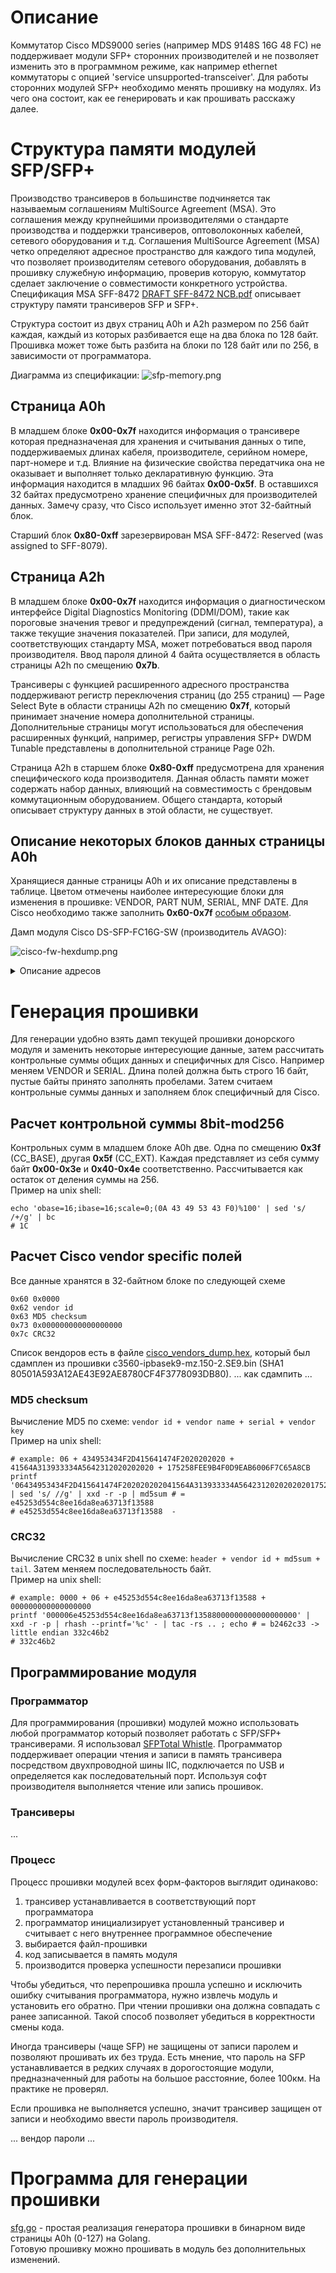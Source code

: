 # Описание
Коммутатор Cisco MDS9000 series (например MDS 9148S 16G 48 FC) не поддерживает модули SFP+ сторонних
производителей и не позволяет изменить это в программном режиме, как например ethernet коммутаторы
с опцией 'service unsupported-transceiver'. Для работы сторонних модулей SFP+ необходимо менять
прошивку на модулях. Из чего она состоит, как ее генерировать и как прошивать расскажу далее.

# Структура памяти модулей SFP/SFP+
Производство трансиверов в большинстве подчиняется так называемым соглашениям MultiSource Agreement (MSA).
Это соглашения между крупнейшими производителями о стандарте производства и поддержки трансиверов, оптоволоконных кабелей,
сетевого оборудования и т.д.
Соглашения MultiSource Agreement (MSA) четко определяют адресное пространство для каждого типа модулей,
что позволяет производителям сетевого оборудования, добавлять в прошивку служебную информацию, проверив которую,
коммутатор сделает заключение о совместимости конкретного устройства.
Спецификация MSA SFF-8472 [DRAFT SFF-8472 NCB.pdf](docs/DRAFT%20SFF-8472%20NCB.pdf)
описывает структуру памяти трансиверов SFP и SFP+.

Структура состоит из двух страниц A0h и A2h размером по 256 байт каждая, каждый из которых разбивается еще на два 
блока по 128 байт. Прошивка может тоже быть разбита на блоки по 128 байт или по 256, в зависимости от программатора.

Диаграмма из спецификации:
![sfp-memory.png](docs/sfp-memory.png)

## Страница A0h
В младшем блоке **0x00-0x7f** находится информация о трансивере
которая предназначеная для хранения и считывания данных о типе, поддерживаемых длинах кабеля,
производителе, серийном номере, парт-номере и т.д.
Влияние на физические свойства передатчика она не оказывает и выполняет только декларативную функцию.
Эта информация находится в младших 96 байтах **0x00-0x5f**. В оставшихся 32 байтах предусмотрено хранение
специфичных для производителей данных. Замечу сразу, что Cisco использует именно этот 32-байтный блок.

Старший блок **0x80-0xff** зарезервирован MSA SFF-8472: Reserved (was assigned to SFF-8079).

## Страница A2h
В младшем блоке **0x00-0x7f** находится информация о диагностическом интерфейсе
Digital Diagnostics Monitoring (DDMI/DOM), такие как пороговые значения тревог и предупреждений (сигнал, температура),
а также текущие значения показателей. При записи, для модулей, соответствующих стандарту MSA, может потребоваться ввод
пароля производителя. Ввод пароля длиной 4 байта осуществляется в область страницы A2h по смещению **0x7b**.

Трансиверы с функцией расширенного адресного пространства поддерживают регистр переключения страниц
(до 255 страниц) — Page Select Byte в области страницы A2h по смещению **0x7f**, который принимает значение номера
дополнительной страницы. Дополнительные страницы могут использоваться для обеспечения расширенных функций, например,
регистры управления SFP+ DWDM Tunable представлены в дополнительной странице Page 02h.

Страница A2h в старшем блоке **0x80-0xff** предусмотрена для хранения специфического кода производителя.
Данная область памяти может содержать набор данных, влияющий на совместимость с брендовым коммутационным
оборудованием. Общего стандарта, который описывает структуру данных в этой области, не существует.

## Описание некоторых блоков данных страницы A0h
Хранящиеся данные страницы A0h и их описание представлены в таблице. Цветом отмечены наиболее интересующие блоки
для изменения в прошивке: VENDOR, PART NUM, SERIAL, MNF DATE.
Для Cisco необходимо также заполнить **0x60-0x7f** [особым образом](#cisco-checksum).

Дамп модуля Cisco DS-SFP-FC16G-SW (производитель AVAGO):

![cisco-fw-hexdump.png](docs/cisco-fw-hexdump.png)
<details>
<summary>Описание адресов</summary>

По порядку подсвеченные блоки отвечают за:
1. **0x14-0x23** - VENDOR - производитель модуля
2. **0x28-0x37** - PART NUM - парт номер модуля
3. **0x3f** - контрольная сумма базового блока **0x00-0x3e**
4. **0x44-0x53** - SERIAL - серийный номер модуля
5. **0x54-0x5b** - MNF DATE - дата производства, DDMMYYYY
6. **0x5f** - контрольная сумма блока **0x40-0x5e**
7. **0x60-0x7f** - специфичный для Cisco блок который проверяется оборудованием

![cisco-fw-tabledata.png](docs/cisco-fw-tabledata.png)
</details>

# Генерация прошивки
Для генерации удобно взять дамп текущей прошивки донорского модуля и заменить некоторые интересующие данные, затем
рассчитать контрольные суммы общих данных и специфичных для Cisco. Например меняем VENDOR и SERIAL. Длина полей
должна быть строго 16 байт, пустые байты принято заполнять пробелами. Затем считаем контрольные суммы данных и 
заполняем блок специфичный для Cisco.

## Расчет контрольной суммы 8bit-mod256
Контрольных сумм в младшем блоке A0h две. Одна по смещению **0x3f** (CC_BASE), другая **0x5f** (CC_EXT).
Каждая представляет из себя сумму байт **0x00-0x3e** и **0x40-0x4e** соответственно.
Рассчитывается как остаток от деления суммы на 256.  
Пример на unix shell:
```shell
echo 'obase=16;ibase=16;scale=0;(0A 43 49 53 43 F0)%100' | sed 's/ /+/g' | bc
# 1C
```

## <a id="cisco-checksum"></a> Расчет Cisco vendor specific полей
Все данные хранятся в 32-байтном блоке по следующей схеме
```
0x60 0x0000
0x62 vendor id
0x63 MD5 checksum
0x73 0x000000000000000000
0x7c CRC32
```
Список вендоров есть в файле [cisco_vendors_dump.hex](data/cisco_vendors_dump.hex), который был сдамплен из прошивки
c3560-ipbasek9-mz.150-2.SE9.bin (SHA1 80501A593A12AE43E92AE8780CF4F3778093DB80).
... как сдампить ...
### MD5 checksum
Вычисление MD5 по схеме: ```vendor id + vendor name + serial + vendor key```  
Пример на unix shell:
```shell
# example: 06 + 434953434F2D415641474F2020202020 + 41564A313933334A5642312020202020 + 175258FEE9B4F0D9EAB6006F7C65A8CB
printf '06434953434F2D415641474F202020202041564A313933334A5642312020202020175258FEE9B4F0D9EAB6006F7C65A8CB' | sed 's/ //g' | xxd -r -p | md5sum # = e45253d554c8ee16da8ea63713f13588
# e45253d554c8ee16da8ea63713f13588  -
```

### CRC32
Вычисление CRC32 в unix shell по схеме: ```header + vendor id + md5sum + tail```. Затем меняем последовательность байт.  
Пример на unix shell:
```shell
# example: 0000 + 06 + e45253d554c8ee16da8ea63713f13588 + 000000000000000000
printf '000006e45253d554c8ee16da8ea63713f13588000000000000000000' | xxd -r -p | rhash --printf='%c' - | tac -rs .. ; echo # = b2462c33 -> little endian 332c46b2
# 332c46b2
```
## Программирование модуля
### Программатор
Для программирования (прошивки) модулей можно использовать любой программатор который позволяет работать с SFP/SFP+
трансиверами. Я использовал [SFPTotal Whistle](https://sfptotal.ru/products/sfptotal-whistle). Программатор поддерживает
операции чтения и записи в память трансивера посредством двухпроводной шины IIC, подключается по USB и определяется как
последовательный порт. Используя софт производителя выполняется чтение или запись прошивок.

### Трансиверы
...

### Процесс
Процесс прошивки модулей всех форм-факторов выглядит одинаково:

1. трансивер устанавливается в соответствующий порт программатора
2. программатор инициализирует установленный трансивер и считывает с него внутреннее программное обеспечение
3. выбирается файл-прошивки
4. код записывается в память модуля
5. производится проверка успешности перезаписи прошивки

Чтобы убедиться, что перепрошивка прошла успешно и исключить ошибку считывания программатора,
нужно извлечь модуль и установить его обратно. При чтении прошивки она должна совпадать с ранее записанной.
Такой способ позволяет убедиться в корректности смены кода.

Иногда трансиверы (чаще SFP) не защищены от записи паролем и позволяют прошивать их без труда.
Есть мнение, что пароль на SFP устанавливается в редких случаях в дорогостоящие модули,
предназначенный для работы на большое расстояние, более 100км. На практике не проверял.

Если прошивка не выполняется успешно, значит трансивер защищен от записи и необходимо ввести пароль производителя.

...
вендор пароли
...

# Программа для генерации прошивки
[sfg.go](sfg.go) - простая реализация генератора прошивки в бинарном виде страницы A0h (0-127) на Golang.  
Готовую прошивку можно прошивать в модуль без дополнительных изменений.